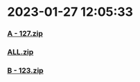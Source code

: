 # 2023-01-27 12:05:33

### [A - 127.zip](https://raw.githubusercontent.com/Sam5440/Genshin_Impact_Teleport_Files/main/Genshin_Impact_Teleport/ManualCollectPoint/OtherPoint/AutoArtifact/A%20-%20127.zip)

### [ALL.zip](https://raw.githubusercontent.com/Sam5440/Genshin_Impact_Teleport_Files/main/Genshin_Impact_Teleport/ManualCollectPoint/OtherPoint/AutoArtifact/ALL.zip)

### [B - 123.zip](https://raw.githubusercontent.com/Sam5440/Genshin_Impact_Teleport_Files/main/Genshin_Impact_Teleport/ManualCollectPoint/OtherPoint/AutoArtifact/B%20-%20123.zip)

